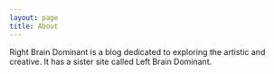 ```yaml
---
layout: page
title: About
---
```


Right Brain Dominant is a blog dedicated to exploring the artistic and creative. It has a sister site called Left Brain Dominant.
